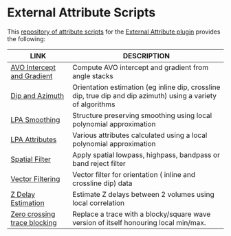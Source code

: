 # External Attribute Scripts

This [repository of attribute  scripts](https://github.com/waynegm/OpendTect-External-Attributes) for the [External Attribute plugin](../Attributes/ExternalAttrib/) provides the following:

| LINK | DESCRIPTION |
|------|-------------|
| [AVO Intercept and Gradient](./AVO_IG/) | Compute AVO intercept and gradient from angle stacks |
| [Dip and Azimuth](./DipandAzimuth/) | Orientation estimation (eg inline dip, crossline dip, true dip and dip azimuth) using a variety of algorithms |
| [LPA Smoothing](./LPA_Smooth/) | Structure preserving smoothing using local polynomial approximation |
| [LPA Attributes](./LPA_Attributes/) | Various attributes calculated using a local polynomial approximation |
| [Spatial Filter](./Spatial_Filter/) | Apply spatial lowpass, highpass, bandpass or band reject filter |
| [Vector Filtering](./Vector_Filters/) | Vector filter for orientation ( inline and crossline dip) data |
| [Z Delay Estimation](./Z_Delay_Est) | Estimate Z delays between 2 volumes using local correlation |
| [Zero crossing trace blocking](./ZC_Block) | Replace a trace with a blocky/square wave version of itself honouring local min/max. |
